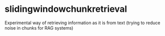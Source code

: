 # slidingwindowchunkretrieval
Experimental way of retrieving information as it is from text (trying to reduce noise in chunks for RAG systems)
